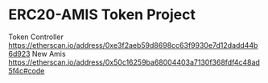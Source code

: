 # ERC20-AMIS Token Project

Token Controller https://etherscan.io/address/0xe3f2aeb59d8698cc63f9930e7d12dadd44b6d923
New Amis https://etherscan.io/address/0x50c16259ba68004403a7130f368fdf4c48ad5f4c#code



